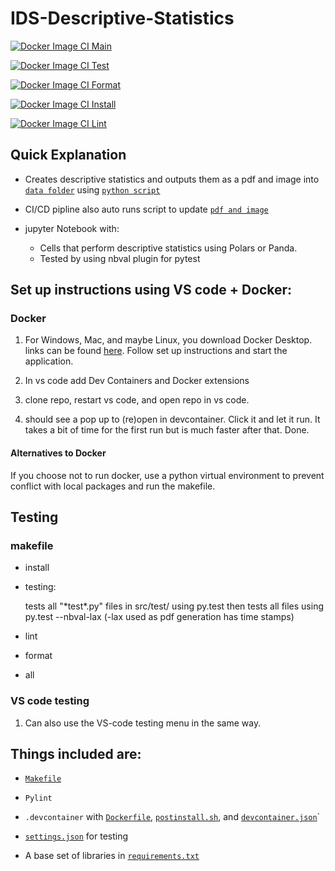 # IDS-Descriptive-Statistics 

[![Docker Image CI Main](https://github.com/Nathan-Bush46/IDS706-Project-1/actions/workflows/main.yml/badge.svg)](https://github.com/Nathan-Bush46/IDS706-Project-1/actions/workflows/main.yml)

[![Docker Image CI Test](https://github.com/Nathan-Bush46/IDS706-Project-1/actions/workflows/test.yml/badge.svg)](https://github.com/Nathan-Bush46/IDS706-Project-1/actions/workflows/test.yml)

[![Docker Image CI Format](https://github.com/Nathan-Bush46/IDS706-Project-1/actions/workflows/format.yml/badge.svg)](https://github.com/Nathan-Bush46/IDS706-Project-1/actions/workflows/format.yml)

[![Docker Image CI Install](https://github.com/Nathan-Bush46/IDS706-Project-1/actions/workflows/install.yml/badge.svg)](https://github.com/Nathan-Bush46/IDS706-Project-1/actions/workflows/install.yml)

[![Docker Image CI Lint](https://github.com/Nathan-Bush46/IDS706-Project-1/actions/workflows/lint.yml/badge.svg)](https://github.com/Nathan-Bush46/IDS706-Project-1/actions/workflows/lint.yml)

## Quick Explanation

* Creates descriptive statistics and outputs them as a pdf and image into [`data folder`](./src/main_workspace/outputs) using [`python script`](./src/main_workspace/stats_pdf.py)
* CI/CD pipline also auto runs script to update [`pdf and image`](./src/main_workspace/outputs)

* jupyter Notebook with: 
    * Cells that perform descriptive statistics using Polars or Panda.
    * Tested by using nbval plugin for pytest

## Set up instructions using VS code + Docker: 
### Docker
1. For Windows, Mac, and maybe Linux, you download Docker Desktop. links can be found [here](https://docs.docker.com/engine/install/). Follow set up instructions and start the application.

2. In vs code add Dev Containers and Docker extensions 

3. clone repo, restart vs code, and open repo in vs code. 

4. should see a pop up to (re)open in devcontainer. Click it and let it run. It takes a bit of time for the first run but is much faster after that. Done.

#### Alternatives to Docker
If you choose not to run docker, use a python virtual environment to prevent conflict with local packages and run the makefile.
 
## Testing

### makefile  
* install

* testing:

    tests all "\*test\*.py" files in src/test/ using py.test then tests all files using py.test --nbval-lax (-lax used as pdf generation has time stamps)

* lint

* format

* all 

### VS code testing  
1. Can also use the VS-code testing menu in the same way.

## Things included are:

* [`Makefile`](Makefile)

* `Pylint`

* `.devcontainer` with [`Dockerfile`](/.devcontainer/Dockerfile), [`postinstall.sh`](/.devcontainer/postinstall.sh), and [`devcontainer.json`](/.devcontainer/devcontainer.json)`

*  [`settings.json`](.vscode/settings.json) for testing

*  A base set of libraries in [`requirements.txt`](requirements.txt)
